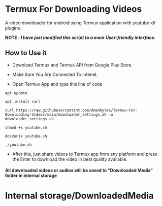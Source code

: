 # Termux For Downloading Videos

A video downloader for android using Termux application with youtube-dl plugins.
  
**NOTE : _I have just modified this script to a more User-friendly interface._**

## How to Use it

* Download Termux and Termux API from Google Play Store.
  
* Make Sure You Are Connected To Intenet.
  
* Open Termux App and type this line of code  
```
apt update

apt install curl

curl https://raw.githubusercontent.com/Amanbytes/Termux-For-Downloading-Videos/main/downloader_settings.sh -o downloader_settings.sh

chmod +x youtube.sh

dos2unix youtube.sh

./youtube.sh

```
* After this, just share videos to Termux app from any platform and press the Enter to download the video in best quality available. 


#### All downloaded videos or audios will be saved to "Downloaded Media" folder in internal storage

# Internal storage/DownloadedMedia
